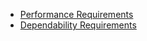 * [Performance Requirements](performance-requirements.md)
* [Dependability Requirements](dependability-requirements.md)